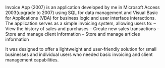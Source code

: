 Invoice App (2007) is an application developed by me in Microsoft Access 2003(upgrade to 2007) using SQL for data management and Visual Basic for Applications (VBA) for business logic and user interface interactions.
The application serves as a simple invoicing system, allowing users to:
– View the history of sales and purchases
– Create new sales transactions
– Store and manage client information
– Store and manage articles information

It was designed to offer a lightweight and user-friendly solution for small businesses and individual users who needed basic invoicing and client management capabilities.